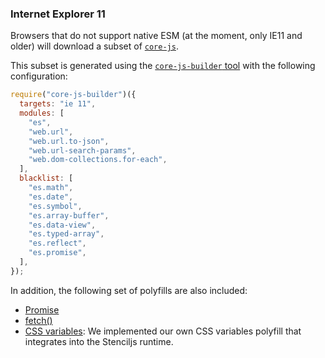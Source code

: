 ### Internet Explorer 11

Browsers that do not support native ESM (at the moment, only IE11 and older) will download a subset of [`core-js`](https://github.com/zloirock/core-js).

This subset is generated using the [`core-js-builder` tool](https://github.com/zloirock/core-js/tree/master/packages/core-js-builder) with the following configuration:

```js
require("core-js-builder")({
  targets: "ie 11",
  modules: [
    "es",
    "web.url",
    "web.url.to-json",
    "web.url-search-params",
    "web.dom-collections.for-each",
  ],
  blacklist: [
    "es.math",
    "es.date",
    "es.symbol",
    "es.array-buffer",
    "es.data-view",
    "es.typed-array",
    "es.reflect",
    "es.promise",
  ],
});
```

In addition, the following set of polyfills are also included:

- [Promise](https://github.com/stefanpenner/es6-promise)
- [fetch()](https://github.com/github/fetch)
- [CSS variables](https://github.com/ionic-team/stencil/tree/master/src/client/polyfills/css-shim): We implemented our own CSS variables polyfill that integrates into the Stenciljs runtime.
